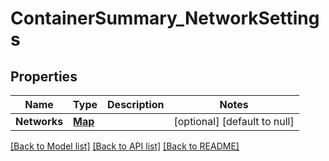 # ContainerSummary_NetworkSettings
## Properties

| Name | Type | Description | Notes |
|------------ | ------------- | ------------- | -------------|
| **Networks** | [**Map**](ContainerSummary_NetworkSettings_Networks_value.md) |  | [optional] [default to null] |

[[Back to Model list]](../README.md#documentation-for-models) [[Back to API list]](../README.md#documentation-for-api-endpoints) [[Back to README]](../README.md)

